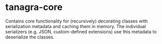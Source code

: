 # tanagra-core

Contains core functionality for (recursively) decorating classes with serialization metadata and caching them in memory.
The individual serializers (e.g. JSON, custom-defined extensions) use this metadata to deserialize the classes.
